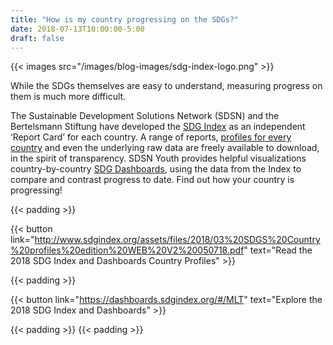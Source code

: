```yaml
---
title: "How is my country progressing on the SDGs?"
date: 2018-07-13T10:00:00-5:00
draft: false
---
```


{{< images src="/images/blog-images/sdg-index-logo.png" >}}


While the SDGs themselves are easy to understand, measuring progress on them is much more difficult.  

The Sustainable Development Solutions Network (SDSN) and the Bertelsmann Stiftung have developed the [SDG Index](http://www.sdgindex.org/) as an independent ‘Report Card’ for each country. A range of reports, [profiles for every country](http://www.sdgindex.org/assets/files/2018/03%20SDGS%20Country%20profiles%20edition%20WEB%20V2%20050718.pdf) and even the underlying raw data are freely available to download, in the spirit of transparency. SDSN Youth provides helpful visualizations country-by-country [SDG Dashboards](https://dashboards.sdgindex.org/#/MLT), using the data from the Index to compare and contrast progress to date. Find out how your country is progressing!


{{< padding >}}

{{< button link="http://www.sdgindex.org/assets/files/2018/03%20SDGS%20Country%20profiles%20edition%20WEB%20V2%20050718.pdf" text="Read the 2018 SDG Index and Dashboards Country Profiles" >}}

{{< padding >}}

{{< button link="https://dashboards.sdgindex.org/#/MLT" text="Explore the 2018 SDG Index and Dashboards" >}}

{{< padding >}}
{{< padding >}}

